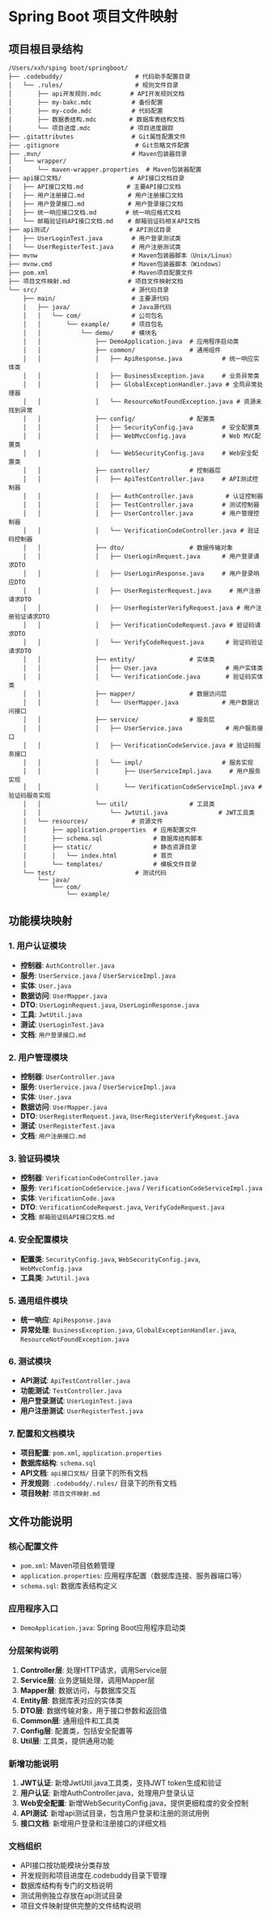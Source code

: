 # Spring Boot 项目文件映射

## 项目根目录结构

```
/Users/xxh/sping boot/springboot/
├── .codebuddy/                    # 代码助手配置目录
│   └── .rules/                    # 规则文件目录
│       ├── api开发规则.mdc        # API开发规则文档
│       ├── my-bakc.mdc           # 备份配置
│       ├── my-code.mdc           # 代码配置
│       ├── 数据表结构.mdc         # 数据库表结构文档
│       └── 项目进度.mdc           # 项目进度跟踪
├── .gitattributes                # Git属性配置文件
├── .gitignore                     # Git忽略文件配置
├── .mvn/                         # Maven包装器目录
│   └── wrapper/
│       └── maven-wrapper.properties  # Maven包装器配置
├── api接口文档/                   # API接口文档目录
│   ├── API接口文档.md            # 主要API接口文档
│   ├── 用户注册接口.md            # 用户注册接口文档
│   ├── 用户登录接口.md            # 用户登录接口文档
│   ├── 统一响应接口文档.md        # 统一响应格式文档
│   └── 邮箱验证码API接口文档.md    # 邮箱验证码相关API文档
├── api测试/                      # API测试目录
│   ├── UserLoginTest.java        # 用户登录测试类
│   └── UserRegisterTest.java     # 用户注册测试类
├── mvnw                          # Maven包装器脚本（Unix/Linux）
├── mvnw.cmd                      # Maven包装器脚本（Windows）
├── pom.xml                       # Maven项目配置文件
├── 项目文件映射.md                # 项目文件映射文档
└── src/                          # 源代码目录
    ├── main/                     # 主要源代码
    │   ├── java/                 # Java源代码
    │   │   └── com/              # 公司包名
    │   │       └── example/      # 项目包名
    │   │           └── demo/     # 模块名
    │   │               ├── DemoApplication.java  # 应用程序启动类
    │   │               ├── common/               # 通用组件
    │   │               │   ├── ApiResponse.java           # 统一响应实体类
    │   │               │   ├── BusinessException.java     # 业务异常类
    │   │               │   ├── GlobalExceptionHandler.java # 全局异常处理器
    │   │               │   └── ResourceNotFoundException.java # 资源未找到异常
    │   │               ├── config/               # 配置类
    │   │               │   ├── SecurityConfig.java        # 安全配置类
    │   │               │   ├── WebMvcConfig.java          # Web MVC配置类
    │   │               │   └── WebSecurityConfig.java     # Web安全配置类
    │   │               ├── controller/           # 控制器层
    │   │               │   ├── ApiTestController.java     # API测试控制器
    │   │               │   ├── AuthController.java         # 认证控制器
    │   │               │   ├── TestController.java        # 测试控制器
    │   │               │   ├── UserController.java        # 用户管理控制器
    │   │               │   └── VerificationCodeController.java # 验证码控制器
    │   │               ├── dto/                  # 数据传输对象
    │   │               │   ├── UserLoginRequest.java      # 用户登录请求DTO
    │   │               │   ├── UserLoginResponse.java     # 用户登录响应DTO
    │   │               │   ├── UserRegisterRequest.java     # 用户注册请求DTO
    │   │               │   ├── UserRegisterVerifyRequest.java # 用户注册验证请求DTO
    │   │               │   ├── VerificationCodeRequest.java # 验证码请求DTO
    │   │               │   └── VerifyCodeRequest.java      # 验证码验证请求DTO
    │   │               ├── entity/               # 实体类
    │   │               │   ├── User.java                   # 用户实体类
    │   │               │   └── VerificationCode.java       # 验证码实体类
    │   │               ├── mapper/               # 数据访问层
    │   │               │   └── UserMapper.java            # 用户数据访问接口
    │   │               ├── service/              # 服务层
    │   │               │   ├── UserService.java            # 用户服务接口
    │   │               │   ├── VerificationCodeService.java # 验证码服务接口
    │   │               │   └── impl/                      # 服务实现
    │   │               │       ├── UserServiceImpl.java     # 用户服务实现
    │   │               │       └── VerificationCodeServiceImpl.java # 验证码服务实现
    │   │               └── util/                 # 工具类
    │   │                   └── JwtUtil.java              # JWT工具类
    │   └── resources/            # 资源文件
    │       ├── application.properties  # 应用配置文件
    │       ├── schema.sql              # 数据库结构脚本
    │       ├── static/                 # 静态资源目录
    │       │   └── index.html          # 首页
    │       └── templates/              # 模板文件目录
    └── test/                      # 测试代码
        └── java/
            └── com/
                └── example/
```

## 功能模块映射

### 1. 用户认证模块
- **控制器**: `AuthController.java`
- **服务**: `UserService.java` / `UserServiceImpl.java`
- **实体**: `User.java`
- **数据访问**: `UserMapper.java`
- **DTO**: `UserLoginRequest.java`, `UserLoginResponse.java`
- **工具**: `JwtUtil.java`
- **测试**: `UserLoginTest.java`
- **文档**: `用户登录接口.md`

### 2. 用户管理模块
- **控制器**: `UserController.java`
- **服务**: `UserService.java` / `UserServiceImpl.java`
- **实体**: `User.java`
- **数据访问**: `UserMapper.java`
- **DTO**: `UserRegisterRequest.java`, `UserRegisterVerifyRequest.java`
- **测试**: `UserRegisterTest.java`
- **文档**: `用户注册接口.md`

### 3. 验证码模块
- **控制器**: `VerificationCodeController.java`
- **服务**: `VerificationCodeService.java` / `VerificationCodeServiceImpl.java`
- **实体**: `VerificationCode.java`
- **DTO**: `VerificationCodeRequest.java`, `VerifyCodeRequest.java`
- **文档**: `邮箱验证码API接口文档.md`

### 4. 安全配置模块
- **配置类**: `SecurityConfig.java`, `WebSecurityConfig.java`, `WebMvcConfig.java`
- **工具类**: `JwtUtil.java`

### 5. 通用组件模块
- **统一响应**: `ApiResponse.java`
- **异常处理**: `BusinessException.java`, `GlobalExceptionHandler.java`, `ResourceNotFoundException.java`

### 6. 测试模块
- **API测试**: `ApiTestController.java`
- **功能测试**: `TestController.java`
- **用户登录测试**: `UserLoginTest.java`
- **用户注册测试**: `UserRegisterTest.java`

### 7. 配置和文档模块
- **项目配置**: `pom.xml`, `application.properties`
- **数据库结构**: `schema.sql`
- **API文档**: `api接口文档/` 目录下的所有文档
- **开发规则**: `.codebuddy/.rules/` 目录下的所有文档
- **项目映射**: `项目文件映射.md`

## 文件功能说明

### 核心配置文件
- `pom.xml`: Maven项目依赖管理
- `application.properties`: 应用程序配置（数据库连接、服务器端口等）
- `schema.sql`: 数据库表结构定义

### 应用程序入口
- `DemoApplication.java`: Spring Boot应用程序启动类

### 分层架构说明
1. **Controller层**: 处理HTTP请求，调用Service层
2. **Service层**: 业务逻辑处理，调用Mapper层
3. **Mapper层**: 数据访问，与数据库交互
4. **Entity层**: 数据库表对应的实体类
5. **DTO层**: 数据传输对象，用于接口参数和返回值
6. **Common层**: 通用组件和工具类
7. **Config层**: 配置类，包括安全配置等
8. **Util层**: 工具类，提供通用功能

### 新增功能说明
1. **JWT认证**: 新增JwtUtil.java工具类，支持JWT token生成和验证
2. **用户认证**: 新增AuthController.java，处理用户登录认证
3. **Web安全配置**: 新增WebSecurityConfig.java，提供更细粒度的安全控制
4. **API测试**: 新增api测试目录，包含用户登录和注册的测试用例
5. **接口文档**: 新增用户登录和注册接口的详细文档

### 文档组织
- API接口按功能模块分类存放
- 开发规则和项目进度在.codebuddy目录下管理
- 数据库结构有专门的文档说明
- 测试用例独立存放在api测试目录
- 项目文件映射提供完整的文件结构说明